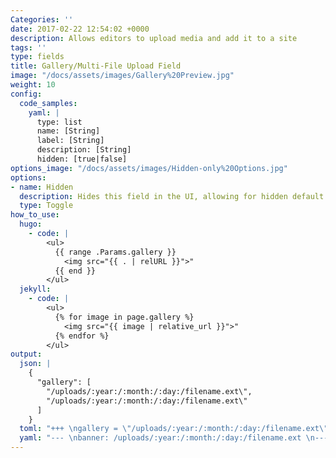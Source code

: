 ```yaml
---
Categories: ''
date: 2017-02-22 12:54:02 +0000
description: Allows editors to upload media and add it to a site
tags: ''
type: fields
title: Gallery/Multi-File Upload Field
image: "/docs/assets/images/Gallery%20Preview.jpg"
weight: 10
config:
  code_samples:
    yaml: |
      type: list
      name: [String]
      label: [String]
      description: [String]
      hidden: [true|false]
options_image: "/docs/assets/images/Hidden-only%20Options.jpg"
options:
- name: Hidden
  description: Hides this field in the UI, allowing for hidden default values.
  type: Toggle
how_to_use:
  hugo: 
    - code: |
        <ul>
          {{ range .Params.gallery }}
            <img src="{{ . | relURL }}">"
          {{ end }}
        </ul>
  jekyll: 
    - code: |
        <ul>
          {% for image in page.gallery %}
            <img src="{{ image | relative_url }}">"
          {% endfor %}
        </ul>
output:
  json: |
    {
      "gallery": [
        "/uploads/:year:/:month:/:day:/filename.ext\",
        "/uploads/:year:/:month:/:day:/filename.ext\"
      ]
    }
  toml: "+++ \ngallery = \"/uploads/:year:/:month:/:day:/filename.ext\"\n+++ \n"
  yaml: "--- \nbanner: /uploads/:year:/:month:/:day:/filename.ext \n--- \n"
---
```

